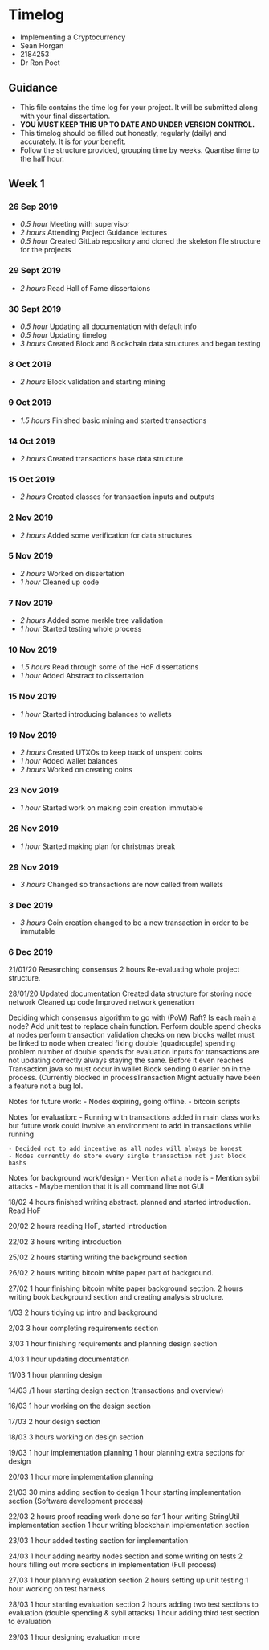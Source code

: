 # Timelog

* Implementing a Cryptocurrency
* Sean Horgan
* 2184253
* Dr Ron Poet

## Guidance

* This file contains the time log for your project. It will be submitted along with your final dissertation.
* **YOU MUST KEEP THIS UP TO DATE AND UNDER VERSION CONTROL.**
* This timelog should be filled out honestly, regularly (daily) and accurately. It is for *your* benefit.
* Follow the structure provided, grouping time by weeks.  Quantise time to the half hour.

## Week 1

### 26 Sep 2019

* *0.5 hour* Meeting with supervisor
* *2 hours* Attending Project Guidance lectures 
* *0.5 hour* Created GitLab repository and cloned the skeleton file structure for the projects

### 29 Sept 2019

* *2 hours* Read Hall of Fame dissertaions

### 30 Sept 2019

* *0.5 hour* Updating all documentation with default info
* *0.5 hour* Updating timelog
* *3 hours* Created Block and Blockchain data structures and began testing

### 8 Oct 2019

* *2 hours* Block validation and starting mining

### 9 Oct 2019

* *1.5 hours* Finished basic mining and started transactions

### 14 Oct 2019

* *2 hours* Created transactions base data structure

### 15 Oct 2019

* *2 hours* Created classes for transaction inputs and outputs

### 2 Nov 2019

* *2 hours* Added some verification for data structures

### 5 Nov 2019

* *2 hours* Worked on dissertation
* *1 hour* Cleaned up code

### 7 Nov 2019

* *2 hours* Added some merkle tree validation
* *1 hour* Started testing whole process

### 10 Nov 2019

* *1.5 hours* Read through some of the HoF dissertations
* *1 hour* Added Abstract to dissertation

### 15 Nov 2019

* *1 hour* Started introducing balances to wallets

### 19 Nov 2019

* *2 hours* Created UTXOs to keep track of unspent coins
* *1 hour* Added wallet balances
* *2 hours* Worked on creating coins

### 23 Nov 2019

* *1 hour* Started work on making coin creation immutable

### 26 Nov 2019

* *1 hour* Started making plan for christmas break

### 29 Nov 2019

* *3 hours* Changed so transactions are now called from wallets

### 3 Dec 2019

* *3 hours* Coin creation changed to be a new transaction in order to be immutable

### 6 Dec 2019




21/01/20
Researching consensus 2 hours
Re-evaluating whole project structure.

28/01/20
Updated documentation
Created data structure for storing node network
Cleaned up code
Improved network generation


Deciding which consensus algorithm to go with (PoW) Raft?
Is each main a node?
Add unit test to replace chain function.
Perform double spend checks at nodes
perform transaction validation checks on new blocks
wallet must be linked to node when created
fixing double (quadrouple) spending problem
number of double spends for evaluation
inputs for transactions are not updating correctly
always staying the same. Before it even reaches Transaction.java so must occur in wallet
Block sending 0 earlier on in the process. (Currently blocked in processTransaction
Might actually have been a feature not a bug lol.

Notes for future work:
    - Nodes expiring, going offline.
    - bitcoin scripts

Notes for evaluation:
    - Running with transactions added in main class works but future work could involve an environment to add in transactions while running

    - Decided not to add incentive as all nodes will always be honest
    - Nodes currently do store every single transaction not just block hashs

Notes for background work/design
    - Mention what a node is
    - Mention sybil attacks
    - Maybe mention that it is all command line not GUI

18/02
4 hours finished writing abstract. planned and started introduction. Read HoF

20/02
2 hours reading HoF, started introduction

22/02
3 hours writing introduction

25/02
2 hours starting writing the background section

26/02
2 hours writing bitcoin white paper part of background.

27/02
1 hour finishing bitcoin white paper background section.
2 hours writing book background section and creating analysis structure.

1/03
2 hours tidying up intro and background

2/03
3 hour completing requirements section

3/03
1 hour finishing requirements and planning design section

4/03
1 hour updating documentation

11/03
1 hour planning design

14/03
/1 hour starting design section (transactions and overview)

16/03
1 hour working on the design section

17/03
2 hour design section

18/03
3 hours working on design section

19/03
1 hour implementation planning
1 hour planning extra sections for design

20/03
1 hour more implementation planning

21/03
30 mins adding section to design
1 hour starting implementation section (Software development process)

22/03
2 hours proof reading work done so far
1 hour writing StringUtil implementation section
1 hour writing blockchain implementation section

23/03
1 hour added testing section for implementation

24/03
1 hour adding nearby nodes section and some writing on tests
2 hours filling out more sections in implementation (Full process)

27/03
1 hour planning evaluation section
2 hours setting up unit testing
1 hour working on test harness

28/03
1 hour starting evaluation section
2 hours adding two test sections to evaluation (double spending & sybil attacks)
1 hour adding third test section to evaluation

29/03
1 hour designing evaluation more